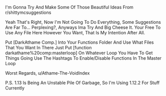 I'm Gonna Try And Make Some Of Those Beautiful Ideas From r/shittymcsuggestions

Yeah That's Right, Now I'm Not Going To Do Everything, Some Suggestions Are Far To... Perplexing?, Anyways Ima Try And Big Cheese It.
Your Free To Use Any File Here However You Want, That Is My Intention After All.

Put [DarkAthame Comp.] Into Your Functions Folder And Use What Files That You Want In There 
Just Put [function darkathame%20comp:masterloop] On Whatever Loop You Have To Get Things Going
Use The Hashtags To Enable/Disable Functions In The Master Loop

Worst Regards,
u/Athame-The-VoidIndex

P.S. 1.13 Is Being An Unstable Pile Of Garbage, So I'm Using 1.12.2 For Stuff Currently
